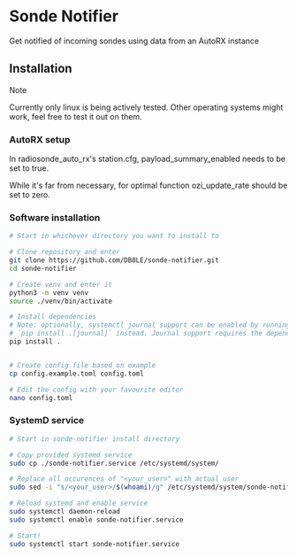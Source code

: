 # Sonde Notifier

Get notified of incoming sondes using data from an AutoRX instance

## Installation

> [!NOTE]
> Currently only linux is being actively tested. Other operating systems might work,
> feel free to test it out on them.

### AutoRX setup

In radiosonde_auto_rx's station.cfg, payload_summary_enabled needs to be set to true.

While it's far from necessary, for optimal function ozi_update_rate should be set to zero.

### Software installation

```bash
# Start in whichever directory you want to install to

# Clone repository and enter
git clone https://github.com/DB8LE/sonde-notifier.git
cd sonde-notifier

# Create venv and enter it
python3 -m venv venv
source ./venv/bin/activate

# Install dependencies
# Note: optionally, systemctl journal support can be enabled by running
# `pip install .[journal]` instead. Journal support requires the dependency python3-systemd
pip install .


# Create config file based on example
cp config.example.toml config.toml

# Edit the config with your favourite editor
nano config.toml
```

### SystemD service

```bash
# Start in sonde-notifier install directory

# Copy provided systemd service
sudo cp ./sonde-notifier.service /etc/systemd/system/

# Replace all occurences of "<your_user>" with actual user
sudo sed -i "s/<your_user>/$(whoami)/g" /etc/systemd/system/sonde-notifier.service

# Reload systemd and enable service
sudo systemctl daemon-reload
sudo systemctl enable sonde-notifier.service

# Start!
sudo systemctl start sonde-notifier.service
```
